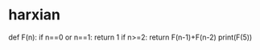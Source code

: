 # harxian
def F(n):
    if n==0 or n==1:
        return 1
    if n>=2:
        return F(n-1)+F(n-2)
print(F(5))
